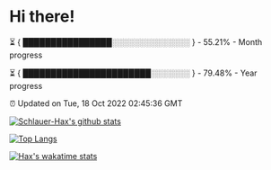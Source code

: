 # Hi there!

⏳ { ████████████████░░░░░░░░░░░░░░ } - 55.21% - Month progress

⏳ { ███████████████████████░░░░░░░ } - 79.48% - Year progress

⏰ Updated on Tue, 18 Oct 2022 02:45:36 GMT


[![Schlauer-Hax's github stats](https://github-readme-stats.vercel.app/api?username=Schlauer-Hax&show_icons=true&theme=dark&count_private=true)](https://github.com/Schlauer-Hax)


[![Top Langs](https://github-readme-stats.vercel.app/api/top-langs/?username=Schlauer-Hax&layout=compact&theme=dark)](https://github.com/Schlauer-Hax?tab=repositories)


[![Hax's wakatime stats](https://github-readme-stats.vercel.app/api/wakatime?username=Hax&theme=dark)](https://wakatime.com/@Hax)

